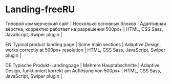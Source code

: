 # Landing-freeRU 

Типовой коммерческий сайт | Несколько основных блоков | Адаптивная вёрстка, корректно работает на разрешении 500px+ | HTML, CSS Sass, JavaScript, Swiper plugin |

EN Typical product landing page | Some main sections | Adaptive Design, works correctly at 500px+ resolution | HTML, CSS Sass, JavaScript, Swiper plugin |

DE Typische Produkt-Landingpage | Mehrere Hauptabschnitte | Adaptive Design, funktioniert korrekt am Auflösung von 500px+ | HTML, CSS Sass, JavaScript, Swiper plugin |
